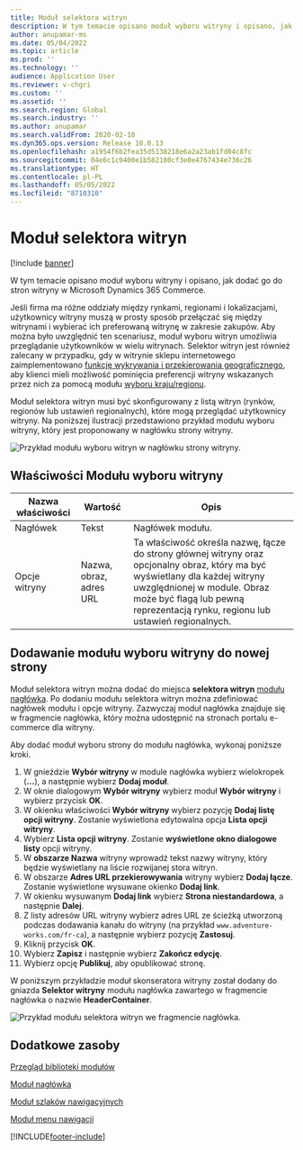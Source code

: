 ```yaml
---
title: Moduł selektora witryn
description: W tym temacie opisano moduł wyboru witryny i opisano, jak dodać go do stron witryny w Microsoft Dynamics 365 Commerce.
author: anupamar-ms
ms.date: 05/04/2022
ms.topic: article
ms.prod: ''
ms.technology: ''
audience: Application User
ms.reviewer: v-chgri
ms.custom: ''
ms.assetid: ''
ms.search.region: Global
ms.search.industry: ''
ms.author: anupamar
ms.search.validFrom: 2020-02-10
ms.dyn365.ops.version: Release 10.0.13
ms.openlocfilehash: a1954f6b2fea35d5138218e6a2a23ab1fd04c8fc
ms.sourcegitcommit: 04e6c1c9400e1b582180cf3e0e4767434e736c26
ms.translationtype: HT
ms.contentlocale: pl-PL
ms.lasthandoff: 05/05/2022
ms.locfileid: "8710310"
---
```

# <a name="site-picker-module"></a>Moduł selektora witryn

[!include [banner](includes/banner.md)]

W tym temacie opisano moduł wyboru witryny i opisano, jak dodać go do stron witryny w Microsoft Dynamics 365 Commerce.

Jeśli firma ma różne oddziały między rynkami, regionami i lokalizacjami, użytkownicy witryny muszą w prosty sposób przełączać się między witrynami i wybierać ich preferowaną witrynę w zakresie zakupów. Aby można było uwzględnić ten scenariusz, moduł wyboru witryn umożliwia przeglądanie użytkowników w wielu witrynach. Selektor witryn jest również zalecany w przypadku, gdy w witrynie sklepu internetowego zaimplementowano [funkcję wykrywania i przekierowania geograficznego](geo-detection-redirection.md), aby klienci mieli możliwość pominięcia preferencji witryny wskazanych przez nich za pomocą modułu [wyboru kraju/regionu](country-region-picker-module.md). 

Moduł selektora witryn musi być skonfigurowany z listą witryn (rynków, regionów lub ustawień regionalnych), które mogą przeglądać użytkownicy witryny. Na poniższej ilustracji przedstawiono przykład modułu wyboru witryny, który jest proponowany w nagłówku strony witryny.

![Przykład modułu wyboru witryn w nagłówku strony witryny.](./media/ecommerce-sitepicker.PNG)

## <a name="site-picker-module-properties"></a>Właściwości Modułu wyboru witryny

| Nazwa właściwości | Wartość                 | Opis |
|---------------|-----------------------|-------------|
| Nagłówek       | Tekst                  | Nagłówek modułu. |
| Opcje witryny  | Nazwa, obraz, adres URL      | Ta właściwość określa nazwę, łącze do strony głównej witryny oraz opcjonalny obraz, który ma być wyświetlany dla każdej witryny uwzględnionej w module. Obraz może być flagą lub pewną reprezentacją rynku, regionu lub ustawień regionalnych. |

## <a name="add-a-site-picker-module-to-a-page"></a>Dodawanie modułu wyboru witryny do nowej strony

Moduł selektora witryn można dodać do miejsca **selektora witryn** [modułu nagłówka](author-header-module.md). Po dodaniu modułu selektora witryn można zdefiniować nagłówek modułu i opcje witryny. Zazwyczaj moduł nagłówka znajduje się w fragmencie nagłówka, który można udostępnić na stronach portalu e-commerce dla witryny. 

Aby dodać moduł wyboru strony do modułu nagłówka, wykonaj poniższe kroki.

1. W gnieździe **Wybór witryny** w module nagłówka wybierz wielokropek (**...**), a następnie wybierz **Dodaj moduł**.
1. W oknie dialogowym **Wybór witryny** wybierz moduł **Wybór witryny** i wybierz przycisk **OK**.
1. W okienku właściwości **Wybór witryny** wybierz pozycję **Dodaj listę opcji witryny**. Zostanie wyświetlona edytowalna opcja **Lista opcji witryny**.
1. Wybierz **Lista opcji witryny**. Zostanie **wyświetlone okno dialogowe listy** opcji witryny.
1. W **obszarze Nazwa** witryny wprowadź tekst nazwy witryny, który będzie wyświetlany na liście rozwijanej stora witryn.
1. W obszarze **Adres URL przekierowywania** witryny wybierz **Dodaj łącze**. Zostanie wyświetlone wysuwane okienko **Dodaj link**.
1. W okienku wysuwanym **Dodaj link** wybierz **Strona niestandardowa**, a następnie **Dalej**.
1. Z listy adresów URL witryny wybierz adres URL ze ścieżką utworzoną podczas dodawania kanału do witryny (na przykład `www.adventure-works.com/fr-ca`), a następnie wybierz pozycję **Zastosuj**.
1. Kliknij przycisk **OK**.
1. Wybierz **Zapisz** i następnie wybierz **Zakończ edycję**.
1. Wybierz opcję **Publikuj**, aby opublikować stronę.

W poniższym przykładzie moduł skonseratora witryny został dodany do gniazda **Selektor witryny** modułu nagłówka zawartego w fragmencie nagłówka o nazwie **HeaderContainer**.

![Przykład modułu selektora witryn we fragmencie nagłówka.](./media/ecommerce-sitepicker-2.png)

## <a name="additional-resources"></a>Dodatkowe zasoby

[Przegląd biblioteki modułów](starter-kit-overview.md)

[Moduł nagłówka](author-header-module.md)

[Moduł szlaków nawigacyjnych](add-breadcrumb.md)

[Moduł menu nawigacji](nav-menu-module.md)


[!INCLUDE[footer-include](../includes/footer-banner.md)]
